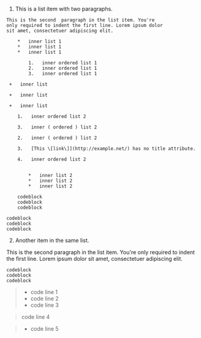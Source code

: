  1.   This is a list item with two paragraphs.

    This is the second  paragraph in the list item. You're
    only required to indent the first line. Lorem ipsum dolor
    sit amet, consectetuer adipiscing elit.

        *   inner list 1 
        *   inner list 1
        *   inner list 1

            1.   inner ordered list 1 
            2.   inner ordered list 1
            3.   inner ordered list 1

     +   inner list 

     +   inner list

     +   inner list

        1.   inner ordered list 2 

        3.   inner ( ordered ) list 2

        2.   inner ( ordered ) list 2

        3.   [This \[link\]](http://example.net/) has no title attribute.

        4.   inner ordered list 2


            *   inner list 2 
            *   inner list 2
            *   inner list 2

        codeblock
        codeblock
        codeblock

    codeblock
    codeblock
    codeblock

2.   Another item in the same list.


This is the second paragraph in the list item. You're
only required to indent the first line. Lorem ipsum dolor
sit amet, consectetuer adipiscing elit.

    codeblock
    codeblock
    codeblock

> * code line 1
> * code line 2
> * code line 3

> code line 4

> * code line 5

